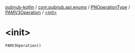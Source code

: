[pubnub-kotlin](../../../index.md) / [com.pubnub.api.enums](../../index.md) / [PNOperationType](../index.md) / [PAMV3Operation](index.md) / [&lt;init&gt;](./-init-.md)

# &lt;init&gt;

`PAMV3Operation()`